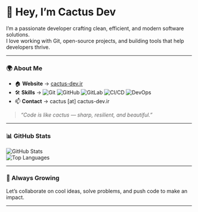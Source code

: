 # 👋 Hey, I’m Cactus Dev

I’m a passionate developer crafting clean, efficient, and modern software solutions.  
I love working with Git, open-source projects, and building tools that help developers thrive.

---

### 🌍 About Me

- 🏠 **Website** → [cactus-dev.ir](https://cactus-dev.ir)  
- 🛠 **Skills** → ![Git](https://img.shields.io/badge/-Git-F05032?logo=git&logoColor=white&style=flat) 
  ![GitHub](https://img.shields.io/badge/-GitHub-181717?logo=github&logoColor=white&style=flat) 
  ![GitLab](https://img.shields.io/badge/-GitLab-FC6D26?logo=gitlab&logoColor=white&style=flat) 
  ![CI/CD](https://img.shields.io/badge/-CI%2FCD-0A0A0A?logo=githubactions&logoColor=white&style=flat) 
  ![DevOps](https://img.shields.io/badge/-DevOps-1182C3?logo=azuredevops&logoColor=white&style=flat)  
- 📫 **Contact** → cactus [at] cactus-dev.ir  

> _“Code is like cactus — sharp, resilient, and beautiful.”_

---

### 📊 GitHub Stats

![GitHub Stats](https://github-readme-stats.vercel.app/api?username=your-username&show_icons=true&theme=radical)  
![Top Languages](https://github-readme-stats.vercel.app/api/top-langs/?username=your-username&layout=compact&theme=radical)

---

### 🌱 Always Growing

Let’s collaborate on cool ideas, solve problems, and push code to make an impact.

---
